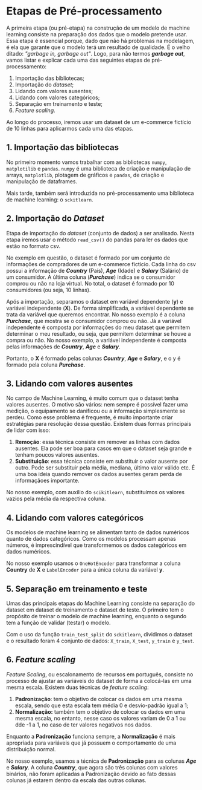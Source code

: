 # Etapas de Pré-processamento

A primeira etapa (ou pré-etapa) na construção de um modelo de machine learning consiste na preparação
dos dados que o modelo pretende usar. Essa etapa é essencial porque, dado que não há
problemas na modelagem, é ela que garante que o modelo terá um resultado de qualidade. É o velho ditado:
_"garbage in, garbage out"_. Logo, para não termos **_garbage out_**, vamos listar e explicar cada
uma das seguintes etapas de pré-processamento:

1. Importação das bibliotecas;
2. Importação do _dataset_;
3. Lidando com valores ausentes;
4. Lidando com valores categóricos;
5. Separação em treinamento e teste;
6. _Feature scaling_.

Ao longo do processo, iremos usar um dataset de um e-commerce fictício de 10 linhas para aplicarmos cada uma das etapas. 

## 1. Importação das bibliotecas

No primeiro momento vamos trabalhar com as bibliotecas `numpy`, `matplotilib`
e `pandas`. `numpy` é uma biblioteca de criação e manipulação de arrays, `matplotlib`, plotagem de gráficos e `pandas`,
de criação e manipulação de dataframes.

Mais tarde, também será introduzida no pré-processamento uma biblioteca de machine learning: o `sckitlearn`. 

## 2. Importação do _Dataset_

Etapa de importação do _dataset_ (conjunto de dados) a ser analisado. Nesta etapa
iremos usar o método `read_csv()` do pandas para ler os dados que estão no formato csv. 

No exemplo em questão, o dataset é formado por um conjunto de informações de compradores de um e-commerce fictício.
Cada linha do csv possui a informação de _**Country**_ (País), _**Age**_ (Idade) e _**Salary**_ (Salário) de um consumidor.
A última coluna (_**Purchase**_) indica se o consumidor comprou ou não na loja virtual. No total, o dataset é 
formado por 10 consumidores (ou seja, 10 linhas).

Após a importação, separamos o dataset em variável dependente (**y**) e variável independente (**X**).
De forma simplificada, a variável dependente se trata da variável que queremos encontrar. No nosso exemplo é a coluna
_**Purchase**_, que mostra se o consumidor comprou ou não. Já a variável independente é composta por informações do meu dataset
que permitem determinar o meu resultado, ou seja, que permitem determinar se houve a compra ou não.
No nosso exemplo, a variável independente é composta pelas informações de _**Country**_, _**Age**_ e _**Salary**_.

Portanto, o **X** é formado pelas colunas **_Country_**, **_Age_** e **_Salary_**, e o y é formado
pela coluna **_Purchase_**.

## 3. Lidando com valores ausentes

No campo de Machine Learning, é muito comum que o dataset tenha valores ausentes. O motivo são vários:
nem sempre é possível fazer uma medição, o equipamento se danificou ou a informação simplesmente
se perdeu. Como esse problema é frequente, é muito importante criar estratégias para resolução dessa questão.
Existem duas formas principais de lidar com isso:

1. **Remoção**: essa técnica consiste em remover as linhas com dados ausentes. Ela pode
ser boa para casos em que o dataset seja grande e tenham poucos valores ausentes.
2. **Substituição**: essa técnica consiste em substituir o valor ausente por outro. Pode
ser substituir pela média, mediana, último valor válido etc. É uma boa ideia
quando remover os dados ausentes geram perda de informaçãoes importante.

No nosso exemplo, com auxílio do `scikitlearn`, substituímos os valores
vazios pela média da respectiva coluna.

## 4. Lidando com valores categóricos

Os modelos de machine learning se alimentam tanto de dados numéricos quanto de dados categóricos. Como os modelos
processam apenas números, é imprescindível que transformemos os dados categóricos em dados numéricos.

No nosso exemplo usamos o `OneHotEncoder` para transformar a coluna **Country**
de **X** e `LabelEncoder` para a única coluna da variável **y**.

## 5. Separação em treinamento e teste

Umas das principais etapas do Machine Learning consiste na separação
do dataset em dataset de treinamento e dataset de teste. O primeiro tem o propósito de treinar o modelo de machine learning, enquanto o
segundo tem a função de validar (testar) o modelo.

Com o uso da função `train_test_split` do `sckitlearn`, dividimos o dataset
e o resultado foram 4 conjunto de dados: `X_train`, `X_test`, `y_train` e `y_test`.


## 6. _Feature scaling_

_Feature Scaling_, ou escalonamento de recursos em português, consiste no processo de 
ajustar as variáveis do dataset de forma a colocá-las em uma mesma escala.
Existem duas técnicas de _feature scaling_:

1. **Padronização**: tem o objetivo de colocar os dados em uma mesma escala, sendo que esta escala
tem média 0 e desvio-padrão igual a 1;
2. **Normalização:** também tem o objetivo de colocar os dados em uma mesma escala, no entanto, 
nesse caso os valores variam de 0 a 1 ou dde -1 a 1, no caso de ter valores negativos nos dados.

Enquanto a **Padronização** funciona sempre, a **Normalização** é mais apropriada
para variáveis que já possuem o comportamento de uma distribuição normal.

No nosso exemplo, usamos a técnica de **Padronização** para as colunas _**Age**_ e _**Salary**_.
A coluna _**Country**_, que agora são três colunas com valores binários, não foram aplicadas a Padronização devido
ao fato dessas colunas já estarem dentro da escala das outras colunas.